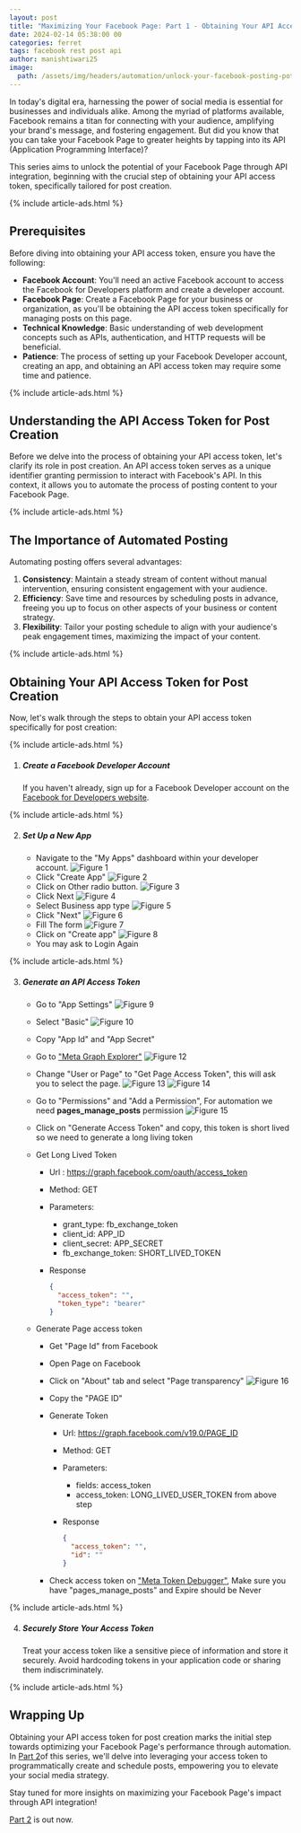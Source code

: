 ```yaml
---
layout: post
title: "Maximizing Your Facebook Page: Part 1 - Obtaining Your API Access Token"
date: 2024-02-14 05:38:00 00
categories: ferret
tags: facebook rest post api
author: manishtiwari25
image:
  path: /assets/img/headers/automation/unlock-your-facebook-posting-potential-1.webp
---
```


In today's digital era, harnessing the power of social media is essential for businesses and individuals alike. Among the myriad of platforms available, Facebook remains a titan for connecting with your audience, amplifying your brand's message, and fostering engagement. But did you know that you can take your Facebook Page to greater heights by tapping into its API (Application Programming Interface)?

This series aims to unlock the potential of your Facebook Page through API integration, beginning with the crucial step of obtaining your API access token, specifically tailored for post creation.

{% include article-ads.html %}

## Prerequisites

Before diving into obtaining your API access token, ensure you have the following:

- **Facebook Account**: You'll need an active Facebook account to access the Facebook for Developers platform and create a developer account.
- **Facebook Page**: Create a Facebook Page for your business or organization, as you'll be obtaining the API access token specifically for managing posts on this page.
- **Technical Knowledge**: Basic understanding of web development concepts such as APIs, authentication, and HTTP requests will be beneficial.
- **Patience**: The process of setting up your Facebook Developer account, creating an app, and obtaining an API access token may require some time and patience.

{% include article-ads.html %}

## Understanding the API Access Token for Post Creation

Before we delve into the process of obtaining your API access token, let's clarify its role in post creation. An API access token serves as a unique identifier granting permission to interact with Facebook's API. In this context, it allows you to automate the process of posting content to your Facebook Page.

{% include article-ads.html %}

## The Importance of Automated Posting

Automating posting offers several advantages:

1. **Consistency**: Maintain a steady stream of content without manual intervention, ensuring consistent engagement with your audience.
2. **Efficiency**: Save time and resources by scheduling posts in advance, freeing you up to focus on other aspects of your business or content strategy.
3. **Flexibility**: Tailor your posting schedule to align with your audience's peak engagement times, maximizing the impact of your content.

{% include article-ads.html %}

## Obtaining Your API Access Token for Post Creation

Now, let's walk through the steps to obtain your API access token specifically for post creation:

{% include article-ads.html %}

1.  ##### **Create a Facebook Developer Account**

    If you haven't already, sign up for a Facebook Developer account on the [Facebook for Developers website](https://developers.facebook.com/).

{% include article-ads.html %}

2.  ##### **Set Up a New App**

    - Navigate to the "My Apps" dashboard within your developer account.
      ![Figure 1](/assets/img/posts/automation/facebook-automation/facebook-1.webp)
    - Click "Create App"
      ![Figure 2](/assets/img/posts/automation/facebook-automation/facebook-2.webp)
    - Click on Other radio button.
      ![Figure 3](/assets/img/posts/automation/facebook-automation/facebook-3.webp)
    - Click Next
      ![Figure 4](/assets/img/posts/automation/facebook-automation/facebook-4.webp)
    - Select Business app type
      ![Figure 5](/assets/img/posts/automation/facebook-automation/facebook-5.webp)
    - Click "Next"
      ![Figure 6](/assets/img/posts/automation/facebook-automation/facebook-6.webp)
    - Fill The form
      ![Figure 7](/assets/img/posts/automation/facebook-automation/facebook-7.webp)
    - Click on "Create app"
      ![Figure 8](/assets/img/posts/automation/facebook-automation/facebook-8.webp)
    - You may ask to Login Again

{% include article-ads.html %}

3.  ##### **Generate an API Access Token**

    - Go to "App Settings"
      ![Figure 9](/assets/img/posts/automation/facebook-automation/facebook-9.webp)
    - Select "Basic"
      ![Figure 10](/assets/img/posts/automation/facebook-automation/facebook-10.webp)
    - Copy "App Id" and "App Secret"
    - Go to ["Meta Graph Explorer"](https://developers.facebook.com/tools/explorer)
      ![Figure 12](/assets/img/posts/automation/facebook-automation/facebook-12.webp)
    - Change "User or Page" to "Get Page Access Token", this will ask you to select the page.
      ![Figure 13](/assets/img/posts/automation/facebook-automation/facebook-13.webp)
      ![Figure 14](/assets/img/posts/automation/facebook-automation/facebook-14.webp)
    - Go to "Permissions" and "Add a Permission", For automation we need **pages_manage_posts** permission
      ![Figure 15](/assets/img/posts/automation/facebook-automation/facebook-15.webp)
    - Click on "Generate Access Token" and copy, this token is short lived so we need to generate a long living token
    - Get Long Lived Token

      - Url : https://graph.facebook.com/oauth/access_token
      - Method: GET
      - Parameters:
        - grant_type: fb_exchange_token
        - client_id: APP_ID
        - client_secret: APP_SECRET
        - fb_exchange_token: SHORT_LIVED_TOKEN
      - Response

        ```json
        {
          "access_token": "",
          "token_type": "bearer"
        }
        ```

    - Generate Page access token

      - Get "Page Id" from Facebook
      - Open Page on Facebook
      - Click on "About" tab and select "Page transparency"
        ![Figure 16](/assets/img/posts/automation/facebook-automation/facebook-16.webp)
      - Copy the "PAGE ID"

      - Generate Token

        - Url: https://graph.facebook.com/v19.0/PAGE_ID
        - Method: GET
        - Parameters:
          - fields: access_token
          - access_token: LONG_LIVED_USER_TOKEN from above step
        - Response

          ```json
          {
            "access_token": "",
            "id": ""
          }
          ```

      - Check access token on ["Meta Token Debugger"](https://developers.facebook.com/tools/debug/accesstoken), Make sure you have "pages_manage_posts" and Expire should be Never

{% include article-ads.html %}

4.  ##### **Securely Store Your Access Token**
    Treat your access token like a sensitive piece of information and store it securely. Avoid hardcoding tokens in your application code or sharing them indiscriminately.

{% include article-ads.html %}

## Wrapping Up

Obtaining your API access token for post creation marks the initial step towards optimizing your Facebook Page's performance through automation. In [Part 2](/posts/how-to-post-on-facebook-page-using-rest-api-part2)of this series, we'll delve into leveraging your access token to programmatically create and schedule posts, empowering you to elevate your social media strategy.

Stay tuned for more insights on maximizing your Facebook Page's impact through API integration!

[Part 2](/posts/how-to-post-on-facebook-page-using-rest-api-part2) is out now.
